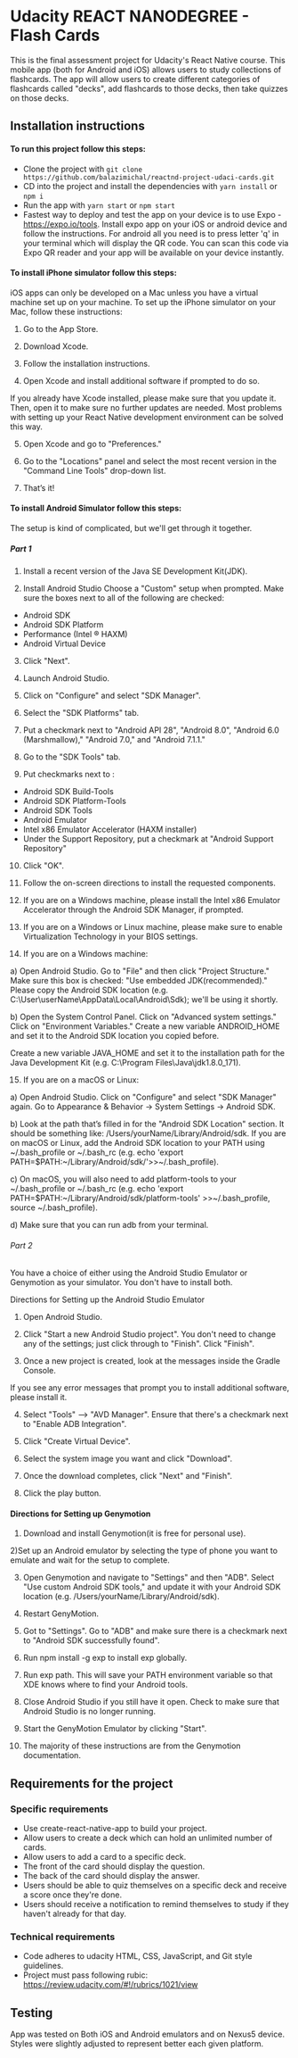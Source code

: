 # Udacity REACT NANODEGREE - Flash Cards

This is the final assessment project for Udacity's React Native course. This mobile app (both for Android and iOS) allows users to study collections of flashcards. The app will allow users to create different categories of flashcards called "decks", add flashcards to those decks, then take quizzes on those decks.

## Installation instructions

#### To run this project follow this steps:

- Clone the project with ```git clone https://github.com/balazimichal/reactnd-project-udaci-cards.git```
- CD into the project and install the dependencies with ```yarn install``` or ```npm i```
- Run the app with ```yarn start``` or ```npm start```
- Fastest way to deploy and test the app on your device is to use Expo - https://expo.io/tools. Install expo app on your iOS or android device and follow the instructions. For android all you need is to press letter 'q' in your terminal which will display the QR code. You can scan this code via Expo QR reader and your app will be available on your device instantly.

#### To install iPhone simulator follow this steps:

iOS apps can only be developed on a Mac unless you have a virtual machine set up on your machine. To set up the iPhone simulator on your Mac, follow these instructions:

1) Go to the App Store.

2) Download Xcode.

3) Follow the installation instructions.

4) Open Xcode and install additional software if prompted to do so.

If you already have Xcode installed, please make sure that you update it. Then, open it to make sure no further updates are needed. Most problems with setting up your React Native development environment can be solved this way.

5) Open Xcode and go to "Preferences."

6) Go to the "Locations" panel and select the most recent version in the "Command Line Tools" drop-down list.

7) That’s it!

#### To install Android Simulator follow this steps:

The setup is kind of complicated, but we'll get through it together.

##### Part 1

1) Install a recent version of the Java SE Development Kit(JDK).

2) Install Android Studio Choose a "Custom" setup when prompted. Make sure the boxes next to all of the following are checked:
- Android SDK
- Android SDK Platform
- Performance (Intel ® HAXM)
- Android Virtual Device

3) Click "Next".

4) Launch Android Studio.

5) Click on "Configure" and select "SDK Manager".

6) Select the "SDK Platforms" tab.

7) Put a checkmark next to "Android API 28", "Android 8.0", "Android 6.0 (Marshmallow)," "Android 7.0," and "Android 7.1.1."

8) Go to the "SDK Tools" tab.

9) Put checkmarks next to :
- Android SDK Build-Tools
- Android SDK Platform-Tools
- Android SDK Tools
- Android Emulator
- Intel x86 Emulator Accelerator (HAXM installer)
- Under the Support Repository, put a checkmark at "Android Support Repository"

10) Click "OK".

11) Follow the on-screen directions to install the requested components.

12) If you are on a Windows machine, please install the Intel x86 Emulator Accelerator through the Android SDK Manager, if prompted.

13) If you are on a Windows or Linux machine, please make sure to enable Virtualization Technology in your BIOS settings.

14) If you are on a Windows machine:

a) Open Android Studio. Go to "File" and then click "Project Structure." Make sure this box is checked: "Use embedded JDK(recommended)." Please copy the Android SDK location (e.g. C:\User\userName\AppData\Local\Android\Sdk); we'll be using it shortly.

b) Open the System Control Panel. Click on "Advanced system settings." Click on "Environment Variables." Create a new variable ANDROID_HOME and set it to the Android SDK location you copied before.

Create a new variable JAVA_HOME and set it to the installation path for the Java Development Kit (e.g. C:\Program Files\Java\jdk1.8.0_171).

15) If you are on a macOS or Linux:

a) Open Android Studio. Click on "Configure" and select "SDK Manager" again. Go to Appearance & Behavior -> System Settings -> Android SDK.

b) Look at the path that’s filled in for the "Android SDK Location" section. It should be something like: /Users/yourName/Library/Android/sdk. If you are on macOS or Linux, add the Android SDK location to your PATH using ~/.bash_profile or ~/.bash_rc (e.g. echo 'export PATH=$PATH:~/Library/Android/sdk/'>>~/.bash_profile).

c) On macOS, you will also need to add platform-tools to your ~/.bash_profile or ~/.bash_rc (e.g. echo 'export PATH=$PATH:~/Library/Android/sdk/platform-tools' >>~/.bash_profile, source ~/.bash_profile).

d) Make sure that you can run adb from your terminal.

###### Part 2

You have a choice of either using the Android Studio Emulator or Genymotion as your simulator. You don't have to install both.

Directions for Setting up the Android Studio Emulator

1) Open Android Studio.

2) Click "Start a new Android Studio project". You don't need to change any of the settings; just click through to "Finish". Click "Finish".

3) Once a new project is created, look at the messages inside the Gradle Console.

If you see any error messages that prompt you to install additional software, please install it.

4) Select "Tools" --> "AVD Manager". Ensure that there's a checkmark next to "Enable ADB Integration".

5) Click "Create Virtual Device".

6) Select the system image you want and click "Download".

7) Once the download completes, click "Next" and "Finish".

8) Click the play button.

#### Directions for Setting up Genymotion

1) Download and install Genymotion(it is free for personal use).

2)Set up an Android emulator by selecting the type of phone you want to emulate and wait for the setup to complete.

3) Open Genymotion and navigate to "Settings" and then "ADB". Select "Use custom Android SDK tools," and update it with your Android SDK location (e.g. /Users/yourName/Library/Android/sdk).

4) Restart GenyMotion.

5) Got to "Settings". Go to "ADB" and make sure there is a checkmark next to "Android SDK successfully found".

6) Run npm install -g exp to install exp globally.

7) Run exp path. This will save your PATH environment variable so that XDE knows where to find your Android tools.

8) Close Android Studio if you still have it open. Check to make sure that Android Studio is no longer running.

9) Start the GenyMotion Emulator by clicking "Start".

10) The majority of these instructions are from the Genymotion documentation.


## Requirements for the project

### Specific requirements
- Use create-react-native-app to build your project.
- Allow users to create a deck which can hold an unlimited number of cards.
- Allow users to add a card to a specific deck.
- The front of the card should display the question.
- The back of the card should display the answer.
- Users should be able to quiz themselves on a specific deck and receive a score once they're done.
- Users should receive a notification to remind themselves to study if they haven't already for that day.

### Technical requirements
- Code adheres to udacity HTML, CSS, JavaScript, and Git style guidelines.
- Project must pass following rubic: https://review.udacity.com/#!/rubrics/1021/view

## Testing
App was tested on Both iOS and Android emulators and on Nexus5 device. Styles were slightly adjusted to represent better each given platform.
